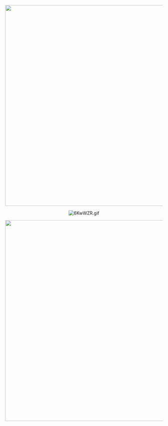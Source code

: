 <p align="center">
<img src="https://github.com/Mobanzu/Mobanzu/blob/main/assets/line.gif" width=640>
</p>

<p align="center">
<img src="https://sv1.picz.in.th/images/2021/11/28/6KwWZR.gif" alt="6KwWZR.gif" border="0" />
</p>

<p align="center">
<img src="https://github.com/Mobanzu/Mobanzu/blob/main/assets/line.gif" width=640>
</p>

